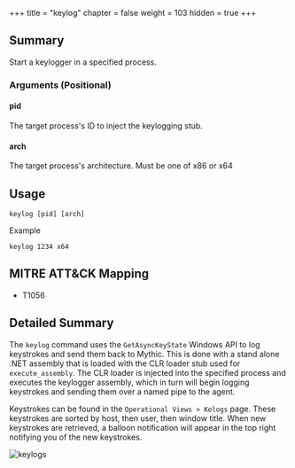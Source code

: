 +++
title = "keylog"
chapter = false
weight = 103
hidden = true
+++

## Summary
Start a keylogger in a specified process.

### Arguments (Positional)
#### pid
The target process's ID to inject the keylogging stub.

#### arch
The target process's architecture. Must be one of x86 or x64

## Usage
```
keylog [pid] [arch]
```
Example
```
keylog 1234 x64
```


## MITRE ATT&CK Mapping

- T1056

## Detailed Summary
The `keylog` command uses the `GetAsyncKeyState` Windows API to log keystrokes and send them back to Mythic. This is done with a stand alone .NET assembly that is loaded with the CLR loader stub used for `execute_assembly`. The CLR loader is injected into the specified process and executes the keylogger assembly, which in turn will begin logging keystrokes and sending them over a named pipe to the agent.

Keystrokes can be found in the `Operational Views > Kelogs` page. These keystrokes are sorted by host, then user, then window title. When new keystrokes are retrieved, a balloon notification will appear in the top right notifying you of the new keystrokes.

![keylogs](../images/keylog01.png)